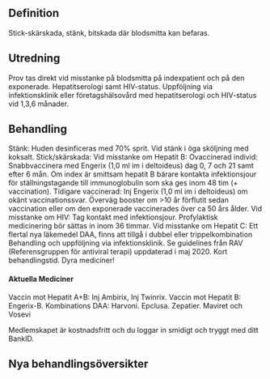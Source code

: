 ## Definition

Stick-skärskada, stänk, bitskada där blodsmitta kan befaras.

## Utredning

Prov tas direkt vid misstanke på blodsmitta på indexpatient och på den exponerade. Hepatitserologi samt HIV-status.
Uppföljning via infektionsklinik eller företagshälsovård med hepatitserologi och HIV-status vid 1,3,6 månader.

## Behandling

Stänk: Huden desinficeras med 70% sprit. Vid stänk i öga sköljning med koksalt.
Stick/skärskada:
Vid misstanke om Hepatit B: Ovaccinerad individ: Snabbvaccinera med Engerix (1,0 ml im i deltoideus) dag 0, 7 och 21 samt efter 6 mån. Om index är smittsam hepatit B bärare kontakta infektionsjour för ställningstagande till immunoglobulin som ska ges inom 48 tim (+ vaccination).
Tidigare vaccinerad: Inj Engerix (1,0 ml im i deltoideus) om okänt vaccinationssvar. Överväg booster om >10 år förflutit sedan vaccination eller om den exponerade vaccinerades över ca 50 års ålder.
Vid misstanke om HIV: Tag kontakt med infektionsjour. Profylaktisk medicinering bör sättas in inom 36 timmar.
Vid misstanke om Hepatit C: Ett flertal nya läkemedel DAA, finns att tillgå i dubbel eller trippelkombination Behandling och uppföljning via infektionsklinik. Se guidelines från RAV (Referensgruppen för antiviral terapi) uppdaterad i maj 2020. Kort behandlingstid. Dyra mediciner!

#### Aktuella Mediciner

Vaccin mot Hepatit A+B: Inj Ambirix, Inj Twinrix.
Vaccin mot Hepatit B: Engerix-B.
Kombinations DAA: Harvoni. Epclusa. Zepatier. Maviret och Vosevi


Medlemskapet är kostnadsfritt och du loggar in smidigt och tryggt med ditt BankID.

## Nya behandlingsöversikter

